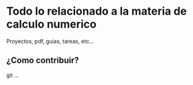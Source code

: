 # Todo lo relacionado a la materia de calculo numerico

Proyectos, pdf, guias, tareas, etc...

## ¿Como contribuir?

git ...
